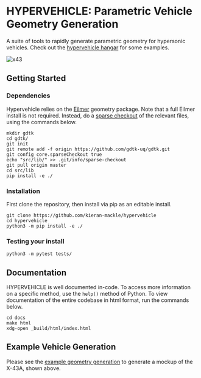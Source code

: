 
# HYPERVEHICLE: Parametric Vehicle Geometry Generation
A suite of tools to rapidly generate parametric geometry for hypersonic vehicles. Check out the [hypervehicle hangar](docs/hangar.md)
for some examples.

![x43](https://user-images.githubusercontent.com/60687606/168926371-a383434b-3ea5-40ab-989a-93f7a8d7b4ff.png)


## Getting Started

### Dependencies
Hypervehicle relies on the [Eilmer](https://github.com/gdtk-uq/gdtk) geometry 
package. Note that a full Eilmer install is not required. Instead, do a 
[sparse checkout](https://stackoverflow.com/questions/600079/how-do-i-clone-a-subdirectory-only-of-a-git-repository)
of the relevant files, using the commands below.

```
mkdir gdtk
cd gdtk/
git init
git remote add -f origin https://github.com/gdtk-uq/gdtk.git
git config core.sparseCheckout true
echo "src/lib/" >> .git/info/sparse-checkout
git pull origin master
cd src/lib
pip install -e ./
```



### Installation

First clone the repository, then install via pip as an editable install.

```
git clone https://github.com/kieran-mackle/hypervehicle
cd hypervehicle
python3 -m pip install -e ./
```


### Testing your install
```
python3 -m pytest tests/
```



## Documentation
HYPERVEHICLE is well documented in-code. To access more information on a 
specific method, use the `help()` method of Python. To view documentation 
of the entire codebase in html format, run the commands below.

```
cd docs
make html
xdg-open _build/html/index.html
```


## Example Vehicle Generation
Please see the [example geometry generation](docs/example.md) to generate a mockup of the X-43A, shown above.





